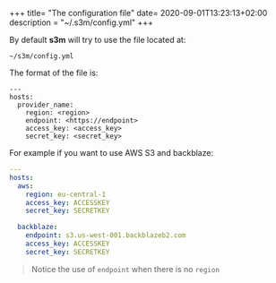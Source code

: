 +++
title= "The configuration file"
date= 2020-09-01T13:23:13+02:00
description = "~/.s3m/config.yml"
+++

By default **s3m** will try to use the file located at:

    ~/s3m/config.yml

The format of the file is:

    ---
    hosts:
      provider_name:
        region: <region>
        endpoint: <https://endpoint>
        access_key: <access_key>
        secret_key: <secret_key>

For example if you want to use AWS S3 and backblaze:

```yaml
---
hosts:
  aws:
    region: eu-central-1
    access_key: ACCESSKEY
    secret_key: SECRETKEY

  backblaze:
    endpoint: s3.us-west-001.backblazeb2.com
    access_key: ACCESSKEY
    secret_key: SECRETKEY
```

> Notice the use of `endpoint` when there is no `region`
